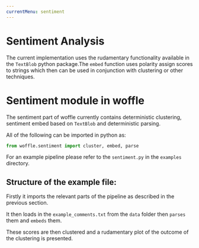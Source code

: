 ```yaml
---
currentMenu: sentiment
---
```


# Sentiment Analysis

The current implementation uses the rudamentary functionality
available in the `TextBlob` python package.The `embed` function 
uses polarity assign scores to strings which then can be used in
conjunction with clustering or other techniques. 

# Sentiment module in woffle

The sentiment part of woffle currently contains deterministic
clustering, sentiment embed based on `TextBlob` and deterministic
parsing.

All of the following can be imported in python as:

```python
from woffle.sentiment import cluster, embed, parse
``` 

For an example pipeline please refer to the `sentiment.py` in
the `examples` directory.

## Structure of the example file:

Firstly it imports the relevant parts of the pipeline as 
described in the previous section.

It then loads in the `example_comments.txt` from the `data` folder
then `parses` them and `embeds` them. 

These scores are then clustered and a rudamentary plot of the
outcome of the clustering is presented. 

